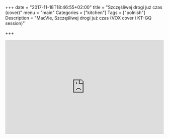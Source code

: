 +++
date = "2017-11-18T18:46:55+02:00"
title = "Szczęśliwej drogi już czas (cover)"
menu = "main"
Categories = ["kitchen"]
Tags = ["polnish"]
Description = "MacVie, Szczęśliwej drogi już czas (VOX cover ǀ KT-GQ session)"

+++



<iframe width="100%" height="300" scrolling="no" frameborder="no" src="https://w.soundcloud.com/player/?url=https%3A//api.soundcloud.com/tracks/364383179&amp;color=%23ff5500&amp;auto_play=false&amp;hide_related=false&amp;show_comments=true&amp;show_user=true&amp;show_reposts=false&amp;show_teaser=true&amp;visual=true"></iframe>
